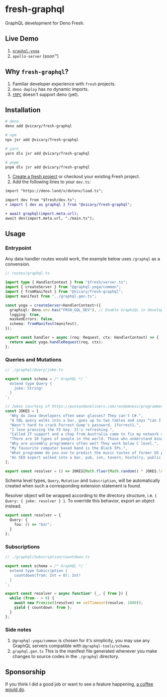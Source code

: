 # fresh-graphql

GraphQL development for Deno Fresh.

## Live Demo

1. [`graphql-yoga`](https://fresh-graphql-yoga.deno.dev)
1. `apollo-server` (soon™)

## Why `fresh-graphql`?

1. Familiar developer experience with `fresh` projects.
1. `deno deploy` has no dynamic imports.
1. [`tRPC`](https://trpc.io) doesn't support deno (yet).

## Installation

```bash
# deno
deno add @vicary/fresh-graphql

# npm
npx jsr add @vicary/fresh-graphql

# yarn
yarn dlx jsr add @vicary/fresh-graphql

# pnpm
pnpm dlx jsr add @vicary/fresh-graphql
```

1. [Create a fresh project](https://fresh.deno.dev/docs/getting-started/create-a-project)
   or checkout your existing Fresh project.
1. Add the following lines to your `dev.ts`:

```diff
import "https://deno.land/x/dotenv/load.ts";

import dev from "$fresh/dev.ts";
+ import { dev as graphql } from "@vicary/fresh-graphql";

+ await graphql(import.meta.url);
await dev(import.meta.url, "./main.ts");
```

## Usage

### Entrypoint

Any data handler routes would work, the example below uses `/graphql` as a
convension.

```ts
// routes/graphql.ts

import type { HandlerContext } from "$fresh/server.ts";
import { createServer } from "@graphql-yoga/common";
import { fromManifest } from "@vicary/fresh-graphql";
import manifest from "../graphql.gen.ts";

const yoga = createServer<HandlerContext>({
  graphiql: Deno.env.has("FRSH_GQL_DEV"), // Enable GraphiQL in development
  logging: true,
  maskedErrors: false,
  schema: fromManifest(manifest),
});

export const handler = async (req: Request, ctx: HandlerContext) => {
  return await yoga.handleRequest(req, ctx);
};
```

### Queries and Mutations

```ts
// ./graphql/Query/joke.ts

export const schema = /* GraphQL */ `
  extend type Query {
    joke: String!
  }
`;

// Jokes courtesy of https://punsandoneliners.com/randomness/programmer-jokes/
const JOKES = [
  "Why do Java developers often wear glasses? They can't C#.",
  "A SQL query walks into a bar, goes up to two tables and says “can I join you?”",
  "Wasn't hard to crack Forrest Gump's password. 1forrest1.",
  "I love pressing the F5 key. It's refreshing.",
  "Called IT support and a chap from Australia came to fix my network connection.  I asked “Do you come from a LAN down under?”",
  "There are 10 types of people in the world. Those who understand binary and those who don't.",
  "Why are assembly programmers often wet? They work below C level.",
  "My favourite computer based band is the Black IPs.",
  "What programme do you use to predict the music tastes of former US presidential candidates? An Al Gore Rhythm.",
  "An SEO expert walked into a bar, pub, inn, tavern, hostelry, public house.",
];

export const resolver = () => JOKES[Math.floor(Math.random() * JOKES.length)];
```

Schema level types, `Query`, `Mutation` and `Subscription`, will be
automatically created when such a corresponding extension statement is found.

Resolver object will be wrapped according to the directory structure, i.e.
`{ Query: { joke: resolver } }`. To override this behavior, export an object
instead.

```ts
export const resolver = {
  Query: {
    foo: () => "bar";
  }
};
```

### Subscriptions

```ts
// ./graphql/Subscription/countdown.ts

export const schema = /* GraphQL */ `
  extend type Subscription {
    countdown(from: Int = 0): Int!
  }
`;

export const resolver = async function* (_, { from }) {
  while (from-- > 0) {
    await new Promise((resolve) => setTimeout(resolve, 1000));
    yield { countdown: from };
  }
};
```

### Side notes

1. `@graphql-yoga/common` is chosen for it's simplicity, you may use any GraphQL
   servers compatible with `@graphql-tools/schema`.
1. `graphql.gen.ts` This is the manifest file generated whenever you make
   changes to source codes in the `./graphql` directory.

## Sponsorship

If you think I did a good job or want to see a feature happening,
[a coffee would do](https://buymeacoffee.com/vicary).

